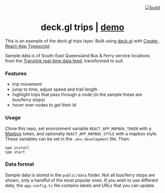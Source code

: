 <p align="right">
  <a href="https://dev.azure.com/stevekirks/Public/_build/latest?definitionId=2&branchName=master">
    <img src="https://dev.azure.com/stevekirks/Public/_apis/build/status/deckgl-trips?branchName=master" alt="build" />
  </a>
</p>

<h1 align="center">deck.gl trips | <a href="https://stevekirks.github.io/deckgl-trips">demo</a></h1>

This is an example of the deck.gl trips layer. Built using [deck.gl](https://uber.github.io/deck.gl) with [Create-React-App](https://facebook.github.io/create-react-app/) [Typescript](https://facebook.github.io/create-react-app/docs/adding-typescript).

Sample data is of South-East Queensland Bus & Ferry service locations from the [Translink real-time data feed](https://data.qld.gov.au/dataset/translink-real-time-data), transformed to suit.

### Features
-   trip movement
-   jump to time, adjust speed and trail length
-   highlight trips that pass through a node (in the sample these are bus/ferry stops)
-   hover over nodes to get their Id

### Usage
Clone this repo, set environment variable `REACT_APP_MAPBOX_TOKEN` with a [Mapbox](https://www.mapbox.com/) token, and optionally `REACT_APP_MAPBOX_STYLE` with a mapbox style. These variables can be set in the `.env.development` file. Then:
```
npm install
npm start
```

### Data format
Sample data is stored in the `public/data` folder. Not all bus/ferry stops are shown, only a handful of the most popular ones.
If you wish to use different data, the `app-config.ts` file contains labels and URLs that you can update.